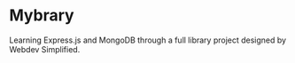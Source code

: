 # Mybrary
Learning Express.js and MongoDB through a full library project designed by Webdev Simplified.
